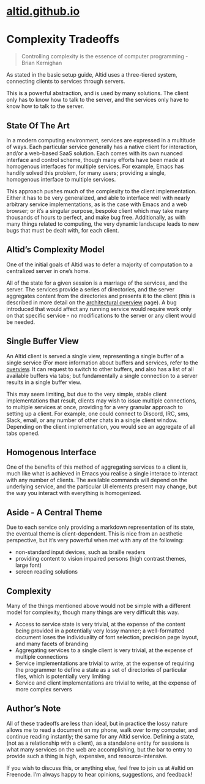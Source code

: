 # [altid.github.io](https://altid.github.io/)

# Complexity Tradeoffs

> Controlling complexity is the essence of computer programming \- Brian Kernighan

As stated in the basic setup guide, Altid uses a three\-tiered system, connecting clients to services through servers.

This is a powerful abstraction, and is used by many solutions. The client only has to know how to talk to the server, and the services only have to know how to talk to the server.

## State Of The Art

In a modern computing environment, services are expressed in a multitude of ways. Each particular service generally has a native client for interaction, and\/or a web\-based SaaS solution. Each comes with its own nuanced interface and control scheme, though many efforts have been made at homogenous interfaces for multiple services. For example, Emacs has handily solved this problem, for many users; providing a single, homogenous interface to multiple services.

This approach pushes much of the complexity to the client implementation. Either it has to be very generalized, and able to interface well with nearly arbitrary service implementations, as is the case with Emacs and a web browser; or it’s a singular purpose, bespoke client which may take many thousands of hours to perfect, and make bug free. Additionally, as with many things related to computing, the very dynamic landscape leads to new bugs that must be dealt with, for each client.

## Altid’s Complexity Model

One of the initial goals of Altid was to defer a majority of computation to a centralized server in one’s home.

All of the state for a given session is a marriage of the services, and the server. The services provide a series of directories, and the server aggregates content from the directories and presents it to the client \(this is described in more detail on the [architectural overview](/architecture.html) page\). A bug introduced that would affect any running service would require work only on that specific service \- no modifications to the server or any client would be needed.

## Single Buffer View

An Altid client is served a single view, representing a single buffer of a single service \(For more information about buffers and services, refer to the [overview](/). It can request to switch to other buffers, and also has a list of all available buffers via tabs; but fundamentally a single connection to a server results in a single buffer view.

This may seem limiting, but due to the very simple, stable client implementations that result, clients may wish to issue multiple connections, to multiple services at once, providing for a very granular approach to setting up a client. For example, one could connect to Discord, IRC, sms, Slack, email, or any number of other chats in a single client window. Depending on the client implementation, you would see an aggregate of all tabs opened.

## Homogenous Interface

One of the benefits of this method of aggregating services to a client is, much like what is achieved in Emacs you realise a single interace to interact with any number of clients. The available commands will depend on the underlying service, and the particular UI elements present may change, but the way you interact with everything is homogenized.

## Aside \- A Central Theme

Due to each service only providing a markdown representation of its state, the eventual theme is client\-dependent. This is nice from an aesthetic perspective, but it’s very powerful when met with any of the following:

 - non\-standard input devices, such as braille readers
 - providing content to vision impaired persons \(high contrast themes, large font\)
 - screen reading solutions

## Complexity

Many of the things mentioned above would not be simple with a different model for complexity, though many things are very difficult this way.

 - Access to service state is very trivial, at the expense of the content being provided in a potentially very lossy manner; a well\-formatted document loses the individuality of font selection, precision page layout, and many facets of branding
 - Aggregating services to a single client is very trivial, at the expense of multiple connections
 - Service implementations are trivial to write, at the expense of requiring the programmer to define a state as a set of directories of particular files, which is potentially very limiting
 - Service and client implementations are trivial to write, at the expense of more complex servers

## Author’s Note

All of these tradeoffs are less than ideal, but in practice the lossy nature allows me to read a document on my phone, walk over to my computer, and continue reading instantly; the same for any Altid service. Defining a state, \(not as a relationship with a client\), as a standalone entity for sessions is what many services on the web are accomplishing, but the bar to entry to provide such a thing is high, expensive, and resource\-intensive.

If you wish to discuss this, or anything else, feel free to join us at \#altid on Freenode. I’m always happy to hear opinions, suggestions, and feedback\!

